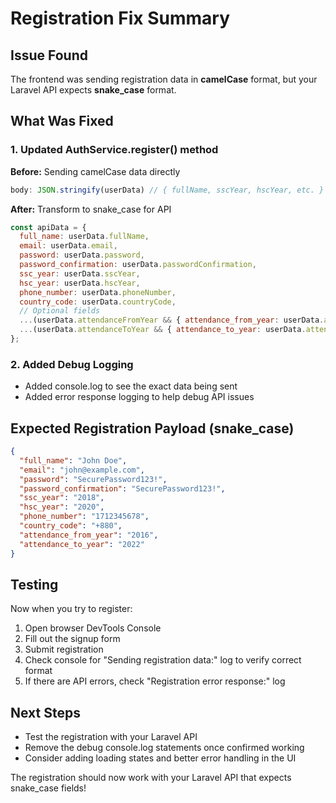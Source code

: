 # Registration Fix Summary

## Issue Found
The frontend was sending registration data in **camelCase** format, but your Laravel API expects **snake_case** format.

## What Was Fixed

### 1. Updated AuthService.register() method
**Before:** Sending camelCase data directly
```javascript
body: JSON.stringify(userData) // { fullName, sscYear, hscYear, etc. }
```

**After:** Transform to snake_case for API
```javascript
const apiData = {
  full_name: userData.fullName,
  email: userData.email,
  password: userData.password,
  password_confirmation: userData.passwordConfirmation,
  ssc_year: userData.sscYear,
  hsc_year: userData.hscYear,
  phone_number: userData.phoneNumber,
  country_code: userData.countryCode,
  // Optional fields
  ...(userData.attendanceFromYear && { attendance_from_year: userData.attendanceFromYear }),
  ...(userData.attendanceToYear && { attendance_to_year: userData.attendanceToYear }),
};
```

### 2. Added Debug Logging
- Added console.log to see the exact data being sent
- Added error response logging to help debug API issues

## Expected Registration Payload (snake_case)
```json
{
  "full_name": "John Doe",
  "email": "john@example.com", 
  "password": "SecurePassword123!",
  "password_confirmation": "SecurePassword123!",
  "ssc_year": "2018",
  "hsc_year": "2020", 
  "phone_number": "1712345678",
  "country_code": "+880",
  "attendance_from_year": "2016",
  "attendance_to_year": "2022"
}
```

## Testing
Now when you try to register:
1. Open browser DevTools Console
2. Fill out the signup form
3. Submit registration
4. Check console for "Sending registration data:" log to verify correct format
5. If there are API errors, check "Registration error response:" log

## Next Steps
- Test the registration with your Laravel API
- Remove the debug console.log statements once confirmed working
- Consider adding loading states and better error handling in the UI

The registration should now work with your Laravel API that expects snake_case fields!
